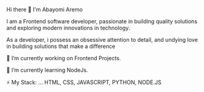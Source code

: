 Hi there 👋 I'm Abayomi Aremo

I am a Frontend software developer, passionate in building quality solutions and exploring modern innovations in technology.

As a developer, i possess an obsessive attention to detail, and undying love in building solutions that make a difference

🔭 I’m currently working on Frontend Projects.

🌱 I’m currently learning NodeJs.

⚡ My Stack: ... HTML, CSS, JAVASCRIPT, PYTHON, NODE.JS
